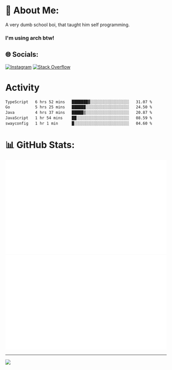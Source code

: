 # 💫 About Me:
A very dumb school boi, that taught him self programming.

### I'm using arch btw!


## 🌐 Socials:
[![Instagram](https://img.shields.io/badge/Instagram-%23E4405F.svg?logo=Instagram&logoColor=white)](https://instagram.com/thinis.de) [![Stack Overflow](https://img.shields.io/badge/-Stackoverflow-FE7A16?logo=stack-overflow&logoColor=white)](https://stackoverflow.com/users/12344712) 

# Activity
<!--START_SECTION:waka-->

```txt
TypeScript   6 hrs 52 mins   ███████▓░░░░░░░░░░░░░░░░░   31.07 %
Go           5 hrs 25 mins   ██████░░░░░░░░░░░░░░░░░░░   24.50 %
Java         4 hrs 37 mins   █████▒░░░░░░░░░░░░░░░░░░░   20.87 %
JavaScript   1 hr 54 mins    ██░░░░░░░░░░░░░░░░░░░░░░░   08.59 %
swayconfig   1 hr 1 min      █░░░░░░░░░░░░░░░░░░░░░░░░   04.60 %
```

<!--END_SECTION:waka-->

# 📊 GitHub Stats:
![](https://raw.githubusercontent.com/CutieCat6778/github-stats/master/generated/overview.svg#gh-dark-mode-only)<br/>
![](https://raw.githubusercontent.com/CutieCat6778/github-stats/master/generated/languages.svg#gh-dark-mode-only)

---
[![](https://visitcount.itsvg.in/api?id=CutieCat6778&icon=0&color=0)](https://visitcount.itsvg.in)

